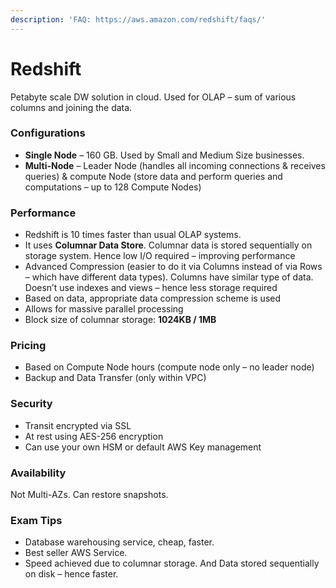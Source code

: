 ```yaml
---
description: 'FAQ: https://aws.amazon.com/redshift/faqs/'
---
```


# Redshift

Petabyte scale DW solution in cloud. Used for OLAP – sum of various columns and joining the data.

### **Configurations**

* **Single Node** – 160 GB. Used by Small and Medium Size businesses.
* **Multi-Node** – Leader Node \(handles all incoming connections & receives queries\) & compute Node \(store data and perform queries and computations – up to 128 Compute Nodes\)

### **Performance**

* Redshift is 10 times faster than usual OLAP systems.
* It uses **Columnar Data Store**. Columnar data is stored sequentially on storage system. Hence low I/O required – improving performance
* Advanced Compression \(easier to do it via Columns instead of via Rows – which have different data types\). Columns have similar type of data. Doesn’t use indexes and views – hence less storage required
* Based on data, appropriate data compression scheme is used
* Allows for massive parallel processing
* Block size of columnar storage: **1024KB / 1MB**

### **Pricing**

* Based on Compute Node hours \(compute node only – no leader node\)
* Backup and Data Transfer \(only within VPC\)

### **Security**

* Transit encrypted via SSL
* At rest using AES-256 encryption
* Can use your own HSM or default AWS Key management

### **Availability**

Not Multi-AZs. Can restore snapshots.

### **Exam Tips**

* Database warehousing service, cheap, faster. 
* Best seller AWS Service. 
* Speed achieved due to columnar storage. And Data stored sequentially on disk – hence faster.

